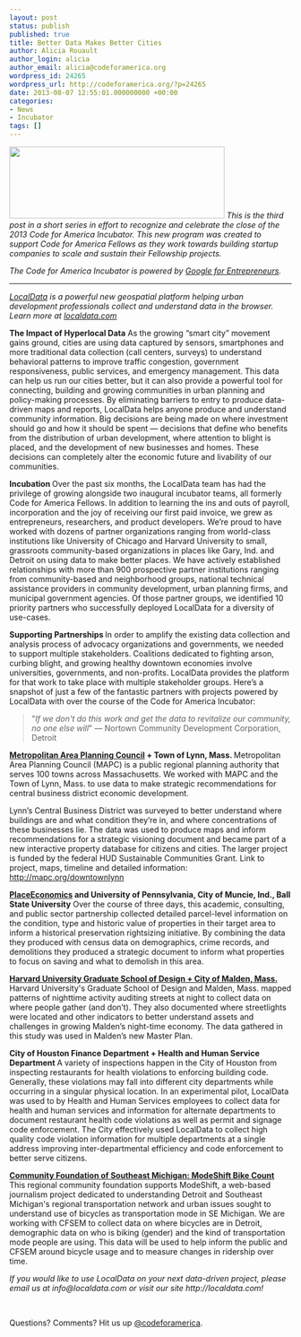```yaml
---
layout: post
status: publish
published: true
title: Better Data Makes Better Cities
author: Alicia Rouault
author_login: alicia
author_email: alicia@codeforamerica.org
wordpress_id: 24265
wordpress_url: http://codeforamerica.org/?p=24265
date: 2013-08-07 12:55:01.000000000 +00:00
categories:
- News
- Incubator
tags: []
---
```

<a href="http://codeforamerica.org/wp-content/uploads/2013/07/LocalDatalogo-011.png"><img class="alignleft  wp-image-24295" title="LocalDatalogo-01" alt="" src="http://codeforamerica.org/wp-content/uploads/2013/07/LocalDatalogo-011.png" width="384" height="128" /></a>
<em>This is the third post in a short series in effort to recognize and celebrate the close of the 2013 Code for America Incubator. This new program was created to support Code for America Fellows as they work towards building startup companies to scale and sustain their Fellowship projects. </em>

<em></em><em>The Code for America Incubator is powered by <a href="http://www.google.com/entrepreneurs" target="_blank">Google for Entrepreneurs</a>.</em>

<hr />

<em><a href="http://localdata.com" target="_blank">LocalData</a> is a powerful new geospatial platform helping urban development professionals collect and understand data in the browser. Learn more at <a href="http://localdata.com" target="_blank">localdata.com</a></em>

<strong>The Impact of Hyperlocal Data</strong>
As the growing “smart city” movement gains ground, cities are using data captured by sensors, smartphones and more traditional data collection (call centers, surveys) to understand behavioral patterns to improve traffic congestion, government responsiveness, public services, and emergency management. This data can help us run our cities better, but it can also provide a powerful tool for connecting, building and growing communities in urban planning and policy-making processes. By eliminating barriers to entry to produce data-driven maps and reports, LocalData helps anyone produce and understand community information. Big decisions are being made on where investment should go and how it should be spent — decisions that define who benefits from the distribution of urban development, where attention to blight is placed, and the development of new businesses and homes. These decisions can completely alter the economic future and livability of our communities.

<strong>Incubation
</strong>Over the past six months, the LocalData team has had the privilege of growing alongside two inaugural incubator teams, all formerly Code for America Fellows. In addition to learning the ins and outs of payroll, incorporation and the joy of receiving our first paid invoice, we grew as entrepreneurs, researchers, and product developers. We’re proud to have worked with dozens of partner organizations ranging from world-class institutions like University of Chicago and Harvard University to small, grassroots community-based organizations in places like Gary, Ind. and Detroit on using data to make better places. We have actively established relationships with more than 900 prospective partner institutions ranging from community-based and neighborhood groups, national technical assistance providers in community development, urban planning firms, and municipal government agencies. Of those partner groups, we identified 10 priority partners who successfully deployed LocalData for a diversity of use-cases.

<strong>Supporting Partnerships
</strong>In order to amplify the existing data collection and analysis process of advocacy organizations and governments, we needed to support multiple stakeholders. Coalitions dedicated to fighting arson, curbing blight, and growing healthy downtown economies involve universities, governments, and non-profits. LocalData provides the platform for that work to take place with multiple stakeholder groups. Here’s a snapshot of just a few of the fantastic partners with projects powered by LocalData with over the course of the Code for America Incubator:
<blockquote>"<em>If we don't do this work and get the data to revitalize our community, no one else will</em>"
— Nortown Community Development Corporation, Detroit</blockquote>
<strong><a href="http://www.mapc.org" target="_blank">Metropolitan Area Planning Council</a> + Town of Lynn, Mass.
</strong>Metropolitan Area Planning Council (MAPC) is a public regional planning authority that serves 100 towns across Massachusetts. We worked with MAPC and the Town of Lynn, Mass. to use data to make strategic recommendations for central business district economic development.

Lynn’s Central Business District was surveyed to better understand where buildings are and what condition they’re in, and where concentrations of these businesses lie. The data was used to produce maps and inform recommendations for a strategic visioning document and became part of a new interactive property database for citizens and cities. The larger project is funded by the federal HUD Sustainable Communities Grant. Link to project, maps, timeline and detailed information: <a href="http://www.mapc.org/downtownlynn" target="_blank">http://mapc.org/downtownlynn</a>

<strong><a href="http://www.placeeconomics.com/" target="_blank">PlaceEconomics</a> and University of Pennsylvania, City of Muncie, Ind., Ball State University</strong>
Over the course of three days, this academic, consulting, and public sector partnership collected detailed parcel-level information on the condition, type and historic value of properties in their target area to inform a historical preservation rightsizing initiative. By combining the data they produced with census data on demographics, crime records, and demolitions they produced a strategic document to inform what properties to focus on saving and what to demolish in this area.

<strong><a href="http://www.gsd.harvard.edu/#/news/plan-downtown-malden-core-urban-planning-studio-hits-the-streets.html" target="_blank">Harvard University Graduate School of Design + City of Malden, Mass.</a>
</strong> Harvard University's Graduate School of Design and Malden, Mass. mapped patterns of nighttime activity auditing streets at night to collect data on where people gather (and don’t). They also documented where streetlights were located and other indicators to better understand assets and challenges in growing Malden’s night-time economy. The data gathered in this study was used in Malden’s new Master Plan.

<strong>City of Houston Finance Department + Health and Human Service Department
</strong> A variety of inspections happen in the City of Houston from inspecting restaurants for health violations to enforcing building code. Generally, these violations may fall into different city departments while occurring in a singular physical location. In an experimental pilot, LocalData was used to by Health and Human Services employees to collect data for health and human services and information for alternate departments to document restaurant health code violations as well as permit and signage code enforcement. The City effectively used LocalData to collect high quality code violation information for multiple departments at a single address improving inter-departmental efficiency and code enforcement to better serve citizens.

<strong><a href="http://cfsem.org/" target="_blank">Community Foundation of Southeast Michigan: ModeShift Bike Count</a></strong>
This regional community foundation supports ModeShift, a web-based journalism project dedicated to understanding Detroit and Southeast Michigan's regional transportation network and urban issues sought to understand use of bicycles as transportation mode in SE Michigan. We are working with CFSEM to collect data on where bicycles are in Detroit, demographic data on who is biking (gender) and the kind of transportation mode people are using. This data will be used to help inform the public and CFSEM around bicycle usage and to measure changes in ridership over time.

<em>
If you would like to use LocalData on your next data-driven project, please email us at info@localdata.com or visit our site http://localdata.com!</em>

&nbsp;

Questions? Comments? Hit us up <a href="http://twitter.com/codeforamerica" target="_blank">@codeforamerica</a>.

